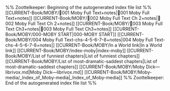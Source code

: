 %% Zoottelkeeper: Beginning of the autogenerated index file list  %%
 [[CURRENT-Book/MOBY/🎤001 Moby Full Text+notes|🎤001 Moby Full Text+notes]]
 [[CURRENT-Book/MOBY/🎤002 Moby Full Text Ch 2+notes|🎤002 Moby Full Text Ch 2+notes]]
 [[CURRENT-Book/MOBY/🎤003 Moby Full Text Ch3+notes|🎤003 Moby Full Text Ch3+notes]]
 [[CURRENT-Book/MOBY/000-MOBY START|000-MOBY START]]
 [[CURRENT-Book/MOBY/004 Moby Full Text-chs-4-5-6-7-8+notes|004 Moby Full Text-chs-4-5-6-7-8+notes]]
 [[CURRENT-Book/MOBY/In a World link|In a World link]]
 [[CURRENT-Book/MOBY/index-moby|index-moby]]
 [[CURRENT-Book/MOBY/List of funniest chapters|List of funniest chapters]]
 [[CURRENT-Book/MOBY/List of most-dramatic-saddest chapters|List of most-dramatic-saddest chapters]]
 [[CURRENT-Book/MOBY/Moby Dick—librivox.md|Moby Dick—librivox.md]]
 [[CURRENT-Book/MOBY/Moby-media/_Index_of_Moby-media|_Index_of_Moby-media]]
%% Zoottelkeeper: End of the autogenerated index file list  %%
